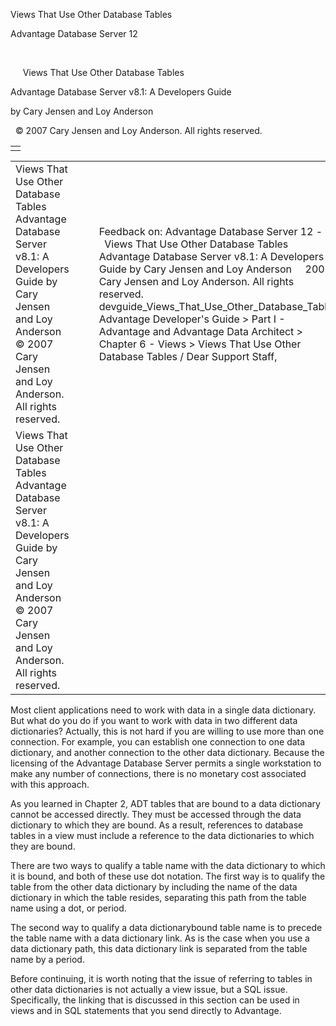 Views That Use Other Database Tables




Advantage Database Server 12  

 

     Views That Use Other Database Tables

Advantage Database Server v8.1: A Developers Guide

by Cary Jensen and Loy Anderson

  © 2007 Cary Jensen and Loy Anderson. All rights reserved.

|  |
| --- |
|  |

|  |  |  |  |  |
| --- | --- | --- | --- | --- |
| Views That Use Other Database Tables  Advantage Database Server v8.1: A Developers Guide  by Cary Jensen and Loy Anderson    © 2007 Cary Jensen and Loy Anderson. All rights reserved. |  |  | Feedback on: Advantage Database Server 12 -       Views That Use Other Database Tables Advantage Database Server v8.1: A Developers Guide by Cary Jensen and Loy Anderson     2007 Cary Jensen and Loy Anderson. All rights reserved. devguide\_Views\_That\_Use\_Other\_Database\_Tables Advantage Developer's Guide > Part I - Advantage and Advantage Data Architect > Chapter 6 - Views > Views That Use Other Database Tables / Dear Support Staff, |  |
| Views That Use Other Database Tables  Advantage Database Server v8.1: A Developers Guide  by Cary Jensen and Loy Anderson    © 2007 Cary Jensen and Loy Anderson. All rights reserved. |  |  |  |  |

Most client applications need to work with data in a single data dictionary. But what do you do if you want to work with data in two different data dictionaries? Actually, this is not hard if you are willing to use more than one connection. For example, you can establish one connection to one data dictionary, and another connection to the other data dictionary. Because the licensing of the Advantage Database Server permits a single workstation to make any number of connections, there is no monetary cost associated with this approach.

As you learned in Chapter 2, ADT tables that are bound to a data dictionary cannot be accessed directly. They must be accessed through the data dictionary to which they are bound. As a result, references to database tables in a view must include a reference to the data dictionaries to which they are bound.

There are two ways to qualify a table name with the data dictionary to which it is bound, and both of these use dot notation. The first way is to qualify the table from the other data dictionary by including the name of the data dictionary in which the table resides, separating this path from the table name using a dot, or period.

The second way to qualify a data dictionarybound table name is to precede the table name with a data dictionary link. As is the case when you use a data dictionary path, this data dictionary link is separated from the table name by a period.

Before continuing, it is worth noting that the issue of referring to tables in other data dictionaries is not actually a view issue, but a SQL issue. Specifically, the linking that is discussed in this section can be used in views and in SQL statements that you send directly to Advantage.